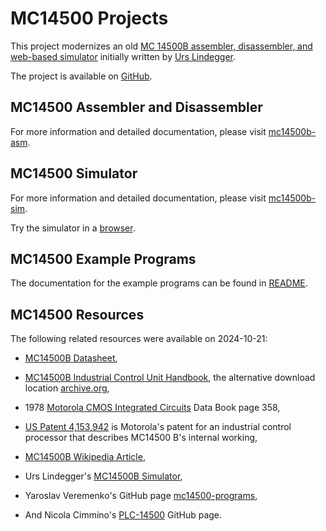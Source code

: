 # MC14500 Projects

This project modernizes an old [MC 14500B assembler, disassembler, and web-based simulator](https://www.linurs.org/mc14500.html) initially written by [Urs Lindegger](https://www.linurs.org/).

The project is available on [GitHub](https://github.com/dmalenic/mc14500b/).

## MC14500 Assembler and Disassembler

For more information and detailed documentation, please visit [mc14500b-asm](https://github.com/dmalenic/mc14500b/tree/main/mc14500-asm).

## MC14500 Simulator

For more information and detailed documentation, please visit [mc14500b-sim](https://github.com/dmalenic/mc14500b/tree/main/mc14500-sim).

Try the simulator in a [browser](mc14500-sim/index.html).

## MC14500 Example Programs

The documentation for the example programs can be found in [README](https://github.com/dmalenic/mc14500b/tree/main/README.md#mc14500-demo-programs).

## MC14500 Resources

The following related resources were available on 2024-10-21:

- [MC14500B Datasheet](https://bitsavers.org/components/motorola/14500/MC14500B_Rev3.pdf),

- [MC14500B Industrial Control Unit Handbook](https://bitsavers.org/components/motorola/14500/MC14500B_Industrial_Control_Unit_Handbook_1977.pdf), the alternative download location [archive.org](https://web.archive.org/web/20220220062727/http://bitsavers.org/components/motorola/14500/MC14500B_Industrial_Control_Unit_Handbook_1977.pdf),

- 1978 [Motorola CMOS Integrated Circuits](https://bitsavers.org/components/motorola/_dataBooks/1978_Motorola_CMOS_Data_Book.pdf) Data Book page 358,

- [US Patent 4,153,942](https://patentimages.storage.googleapis.com/4e/ea/42/0ecdf6ebef6592/US4153942.pdf) is Motorola's
  patent for an industrial control processor that describes MC14500 B's internal working,

- [MC14500B Wikipedia Article](https://en.wikipedia.org/wiki/Motorola_MC14500B),

- Urs Lindegger's [MC14500B Simulator](https://www.linurs.org/index.html),

- Yaroslav Veremenko's GitHub page [mc14500-programs](https://github.com/veremenko-y/mc14500-programs),

- And Nicola Cimmino's [PLC-14500](https://github.com/nicolacimmino/PLC-14500) GitHub page.

